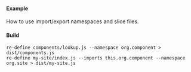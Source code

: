 #### Example

How to use import/export namespaces and slice files.

#### Build
```
re-define components/lookup.js --namespace org.component > dist/components.js 
re-define my-site/index.js --imports this.org.component --namespace org.site > dist/my-site.js
```
